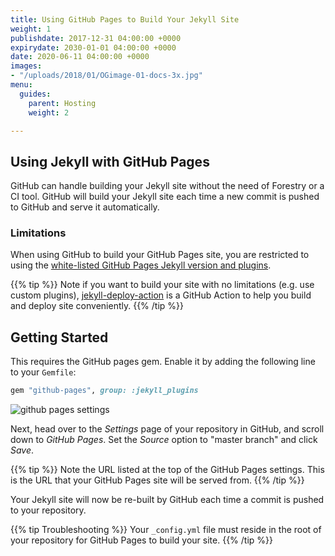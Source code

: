 ```yaml
---
title: Using GitHub Pages to Build Your Jekyll Site
weight: 1
publishdate: 2017-12-31 04:00:00 +0000
expirydate: 2030-01-01 04:00:00 +0000
date: 2020-06-11 04:00:00 +0000
images:
- "/uploads/2018/01/OGimage-01-docs-3x.jpg"
menu:
  guides:
    parent: Hosting
    weight: 2

---
```

## Using Jekyll with GitHub Pages
GitHub can handle building your Jekyll site without the need of Forestry or a CI tool. GitHub will build your Jekyll site each time a new commit is pushed to GitHub and serve it automatically.

### Limitations
When using GitHub to build your GitHub Pages site, you are restricted to using the [white-listed GitHub Pages Jekyll version and plugins](https://pages.github.com/versions/).

{{% tip %}}
Note if you want to build your site with no limitations (e.g. use custom plugins), [jekyll-deploy-action](https://github.com/jeffreytse/jekyll-deploy-action) is a GitHub Action to help you build and deploy site conveniently.
{{% /tip %}}

## Getting Started
This requires the GitHub pages gem. Enable it by adding the following line to your `Gemfile`:

```ruby
gem "github-pages", group: :jekyll_plugins
```

![github pages settings](/uploads/2017/12/branch-management.png)

Next, head over to the *Settings* page of your repository in GitHub, and scroll down to *GitHub Pages*. Set the *Source* option to "master branch" and click *Save*.

{{% tip %}}
Note the URL listed at the top of the GitHub Pages settings. This is the URL that your GitHub Pages site will be served from.
{{% /tip %}}

Your Jekyll site will now be re-built by GitHub each time a commit is pushed to your repository.

{{% tip Troubleshooting %}}
Your `_config.yml` file must reside in the root of your repository for GitHub Pages to build your site.
{{% /tip %}}
